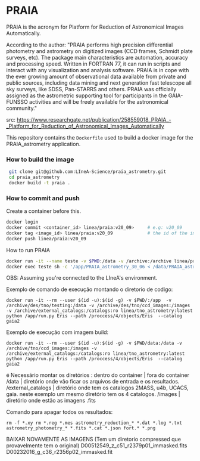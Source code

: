 # PRAIA

PRAIA is the acronym for Platform for Reduction of Astronomical Images Automatically.

According to the author:
"PRAIA performs high precision differential photometry and astrometry on digitized images (CCD frames, Schmidt plate surveys, etc). The package main characteristics are automation, accuracy and processing speed. Written in FORTRAN 77, it can run in scripts and interact with any visualization and analysis software. PRAIA is in cope with the ever growing amount of observational data available from private and public sources, including data mining and next generation fast telescope all sky surveys, like SDSS, Pan-STARRS and others. PRAIA was officially assigned as the astrometric supporting tool for participants in the GAIA-FUNSSO activities and will be freely available for the astronomical community."

src: https://www.researchgate.net/publication/258559018_PRAIA_-_Platform_for_Reduction_of_Astronomical_Images_Automatically

This repository contains the `Dockerfile` used to build a docker image for the PRAIA_astrometry application.

### How to build the image

```sh
 git clone git@github.com:LIneA-Science/praia_astrometry.git
 cd praia_astrometry
 docker build -t praia .
```

### How to commit and push

Create a container before this.

 ```sh
 docker login
 docker commit <container_id> linea/praia:v20_09>     # e.g: v20_09
 docker tag <image_id> linea/praia:v20_09             # the id of the image created before
 docker push linea/praia:v20_09  
 ```

How to run PRAIA

 ```sh
 docker run -it --name teste -v $PWD:/data -v /archive:/archive linea/praia:v30_06
 docker exec teste sh -c '/app/PRAIA_astrometry_30_06 < /data/PRAIA_astrometry_30_06_10.dat'
 ```

OBS: Assuming you're connected to the LIneA's environment.



Exemplo de comando de execução montando o diretorio de codigo:

```
docker run -it --rm --user $(id -u):$(id -g) -v $PWD/:/app  -v /archive/des/tno/testing:/data -v /archive/des/tno/ccd_images:/images -v /archive/external_catalogs:/catalogs:ro linea/tno_astrometry:latest python /app/run.py Eris --path /proccess/4/objects/Eris  --catalog gaia2

```

Exemplo de execução com imagem build:
```
docker run -it --rm --user $(id -u):$(id -g) -v $PWD/data:/data -v /archive/tno/ccd_images:/images -v /archive/external_catalogs:/catalogs:ro linea/tno_astrometry:latest python /app/run.py Eris --path /proccess/4/objects/Eris  --catalog gaia2
```


é Necessário montar os diretórios :
dentro do container | fora do container 
/data               | diretório onde vão ficar os arquivos de entrada e os resultados. 
/external_catalogs  | diretório onde tem os catalogos 2MASS, u4b, UCAC5, gaia. neste exemplo um mesmo diretório tem os 4 catalogos. 
/images             | diretório onde estão as imagens .fits


Comando para apagar todos os resultados:
```
rm -f *.xy rm *.reg *.mes astrometry_reduction_* *.dat *.log *.txt astrometry_photometry_* *.fits *.cat *.json fort.* *.png
```

BAIXAR NOVAMENTE AS IMAGENS  (Tem um diretorio compressed que provavelmente tem o original)
D00512549_z_c51_r2379p01_immasked.fits
D00232016_g_c36_r2356p02_immasked.fit